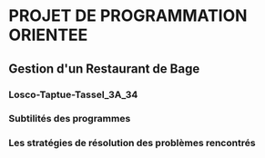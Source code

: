 # PROJET DE PROGRAMMATION ORIENTEE

## Gestion d'un Restaurant de Bage


### Losco-Taptue-Tassel_3A_34

### Subtilités des programmes


### Les stratégies de résolution des problèmes rencontrés

